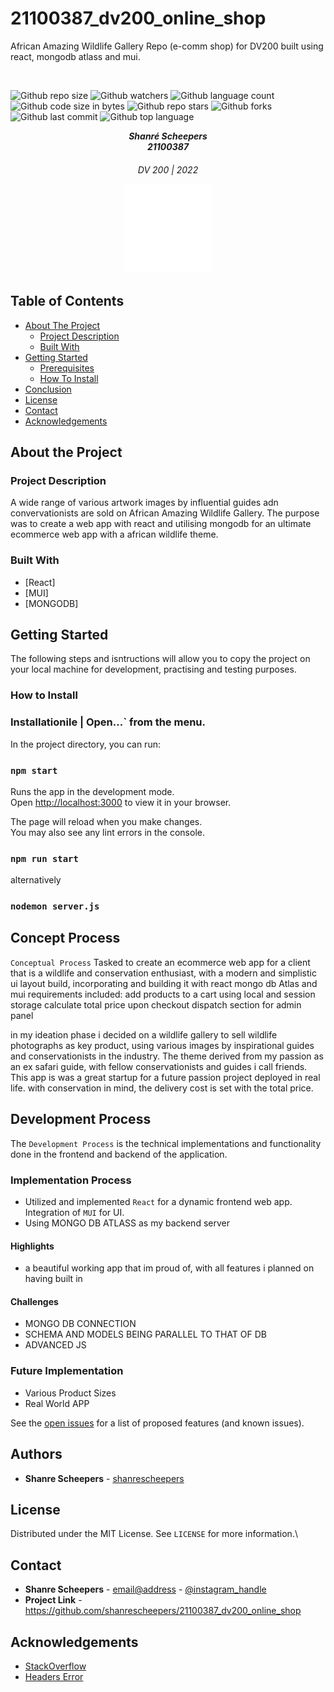 # 21100387_dv200_online_shop
 African Amazing Wildlife Gallery Repo (e-comm shop) for DV200 built using react, mongodb atlass and mui.

<br/>

![Github repo size](https://img.shields.io/github/repo-size/shanrescheepers/21100387_dv200_online_shop)
![Github watchers](https://img.shields.io/github/watchers/shanrescheepers/21100387_dv200_online_shop?style=social)
![Github language count](https://img.shields.io/github/languages/count/shanrescheepers/21100387_dv200_online_shop)
![Github code size in bytes](https://img.shields.io/github/languages/code-size/shanrescheepers/21100387_dv200_online_shop)
![Github repo stars](https://img.shields.io/github/stars/shanrescheepers/21100387_dv200_online_shop?style=social)
![Github forks](https://img.shields.io/github/forks/shanrescheepers/21100387_dv200_online_shop?style=social)
![Github last commit](https://img.shields.io/github/last-commit/shanrescheepers/21100387_dv200_online_shop?logo=ufc&logoColor=red)
![Github top language](https://img.shields.io/github/languages/top/shanrescheepers/21100387_dv200_online_shop)


<!-- HEADER SECTION -->
<h5 align="center" style="padding:1;margin:0;">Shanré Scheepers</5>
<h5 align="center" style="padding:1;margin:0;">21100387</5>
<h6 align="center">DV 200 | 2022 </5>
</br>
<p align="center">

<a href="https://github.com/shanrescheepers/21100387_dv200_online_shop">
<img src="https://github.com/shanrescheepers/21100387_dv200_online_shop/blob/master/client/src/assets/logo.svg" alt="Logo" width="140" height="140">
</a>

## Table of Contents

* [About The Project](#about-the-project)
    * [Project Description](#project-description)
    * [Built With](#built-with)
 * [Getting Started](#getting-started)  
    * [Prerequisites](#prerequisites)
    * [How To Install](#how-to-install)
* [Conclusion](#conclusion)
* [License](#license)
* [Contact](#contact)
* [Acknowledgements](#acknowledgements)

<!-- PROJECT DESCRIPTION -->
## About the Project


### Project Description
A wide range of various artwork images by influential guides adn convervationists are sold on African Amazing Wildlife Gallery. The purpose was to create a web app with react and utilising mongodb for an ultimate ecommerce web app with a african wildlife theme.

### Built With
* [React]
* [MUI]
* [MONGODB]


<!-- GETTING STARTED -->
## Getting Started
The following steps and isntructions will allow you to copy the project on your local machine for development, practising and testing purposes.


### How to Install

### Installationile | Open...` from the menu.
In the project directory, you can run:

### `npm start`

Runs the app in the development mode.\
Open [http://localhost:3000](http://localhost:3000) to view it in your browser.

The page will reload when you make changes.\
You may also see any lint errors in the console.

### `npm run start` 
alternatively
### `nodemon server.js`




## Concept Process
`Conceptual Process`
Tasked to create an ecommerce web app for a client that is a wildlife and conservation enthusiast, with a modern and simplistic ui layout build, incorporating and building it with react mongo db  Atlas and mui
requirements included:
add products to a cart using local and session storage
calculate total price upon checkout
dispatch section for admin panel




in my ideation phase i decided on a wildlife gallery to sell wildlife photographs as key product, using various images by inspirational guides and conservationists in the industry.
The theme derived from my passion as an ex safari guide, with fellow conservationists and guides i call friends. This app is was a great startup for a future passion project deployed in real life.
with conservation in mind, the delivery cost is set with the total price.



<!-- DEVELOPMENT PROCESS -->
## Development Process

The `Development Process` is the technical implementations and functionality done in the frontend and backend of the application.

### Implementation Process
<!-- stipulate all of the functionality you included in the project -->
<!-- This is your time to shine, explain the technical nuances of your project, how did you achieve the final outcome!-->

* Utilized and implemented `React` for a dynamic frontend web app.
Integration of `MUI` for UI.
* Using MONGO DB ATLASS as my backend server



#### Highlights
<!-- stipulated the highlight you experienced with the project -->
* a beautiful working app that im proud of, with all features i planned on having built in


#### Challenges
<!-- stipulated the challenges you faced with the project and why you think you faced it or how you think you'll solve it (if not solved) -->
* MONGO DB CONNECTION
* SCHEMA AND MODELS BEING PARALLEL TO THAT OF DB
* ADVANCED JS



### Future Implementation
<!-- stipulate functionality and improvements that can be implemented in the future. -->

* Various Product Sizes
* Real World APP 





See the [open issues](https://github.com/shanrescheepers/21100387_dv200_online_shopissues) for a list of proposed features (and known issues).

<!-- AUTHORS -->
## Authors

* **Shanre Scheepers** - [shanrescheepers](https://github.com/shanrescheepers/21100387_dv200_online_shop)

<!-- LICENSE -->
## License

Distributed under the MIT License. See `LICENSE` for more information.\

<!-- LICENSE -->
## Contact

* **Shanre Scheepers** - [email@address](mailto:shanrescheepers@gmail.com) - [@instagram_handle](https://www.instagram.com/shanre_scheepers/) 
* **Project Link** - https://github.com/shanrescheepers/21100387_dv200_online_shop

<!-- ACKNOWLEDGEMENTS -->
## Acknowledgements
<!-- all resources that you used and Acknowledgements here -->

* [StackOverflow ](https://stackoverflow.com/questions/37966288/could-i-download-the-event-log-from-the-firebase-console)
* [Headers Error](https://developer.mozilla.org/en-US/docs/Web/HTTP/Headers/Access-Control-Allow-Headers)





